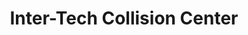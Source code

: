 ---
title: "Inter-Tech Collision Center"
url: /omaha/inter-tech-collision-center/
shop: Autowerkstatt
---